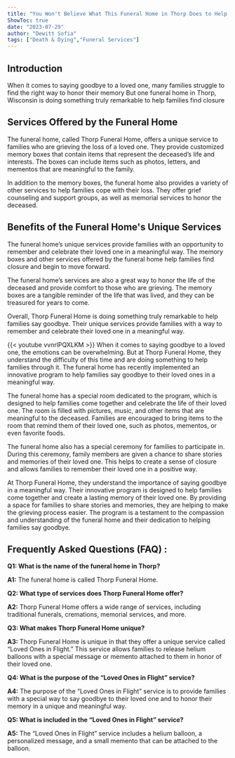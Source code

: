 ```yaml
---
title: "You Won't Believe What This Funeral Home in Thorp Does to Help Families Say Goodbye"
ShowToc: true 
date: "2023-07-29"
author: "Dewitt Sofia" 
tags: ["Death & Dying","Funeral Services"]
---
```

## Introduction 

When it comes to saying goodbye to a loved one, many families struggle to find the right way to honor their memory But one funeral home in Thorp, Wisconsin is doing something truly remarkable to help families find closure 

## Services Offered by the Funeral Home

The funeral home, called Thorp Funeral Home, offers a unique service to families who are grieving the loss of a loved one. They provide customized memory boxes that contain items that represent the deceased’s life and interests. The boxes can include items such as photos, letters, and mementos that are meaningful to the family.

In addition to the memory boxes, the funeral home also provides a variety of other services to help families cope with their loss. They offer grief counseling and support groups, as well as memorial services to honor the deceased. 

## Benefits of the Funeral Home's Unique Services

The funeral home’s unique services provide families with an opportunity to remember and celebrate their loved one in a meaningful way. The memory boxes and other services offered by the funeral home help families find closure and begin to move forward. 

The funeral home’s services are also a great way to honor the life of the deceased and provide comfort to those who are grieving. The memory boxes are a tangible reminder of the life that was lived, and they can be treasured for years to come. 

Overall, Thorp Funeral Home is doing something truly remarkable to help families say goodbye. Their unique services provide families with a way to remember and celebrate their loved one in a meaningful way.

{{< youtube vvnrlPQXLKM >}} 
When it comes to saying goodbye to a loved one, the emotions can be overwhelming. But at Thorp Funeral Home, they understand the difficulty of this time and are doing something to help families through it. The funeral home has recently implemented an innovative program to help families say goodbye to their loved ones in a meaningful way.

The funeral home has a special room dedicated to the program, which is designed to help families come together and celebrate the life of their loved one. The room is filled with pictures, music, and other items that are meaningful to the deceased. Families are encouraged to bring items to the room that remind them of their loved one, such as photos, mementos, or even favorite foods.

The funeral home also has a special ceremony for families to participate in. During this ceremony, family members are given a chance to share stories and memories of their loved one. This helps to create a sense of closure and allows families to remember their loved one in a positive way.

At Thorp Funeral Home, they understand the importance of saying goodbye in a meaningful way. Their innovative program is designed to help families come together and create a lasting memory of their loved one. By providing a space for families to share stories and memories, they are helping to make the grieving process easier. The program is a testament to the compassion and understanding of the funeral home and their dedication to helping families say goodbye.

## Frequently Asked Questions (FAQ) :
**Q1: What is the name of the funeral home in Thorp?**

**A1:** The funeral home is called Thorp Funeral Home. 

**Q2: What type of services does Thorp Funeral Home offer?**

**A2:** Thorp Funeral Home offers a wide range of services, including traditional funerals, cremations, memorial services, and more. 

**Q3: What makes Thorp Funeral Home unique?**

**A3:** Thorp Funeral Home is unique in that they offer a unique service called “Loved Ones in Flight.” This service allows families to release helium balloons with a special message or memento attached to them in honor of their loved one. 

**Q4: What is the purpose of the “Loved Ones in Flight” service?**

**A4:** The purpose of the “Loved Ones in Flight” service is to provide families with a special way to say goodbye to their loved one and to honor their memory in a unique and meaningful way. 

**Q5: What is included in the “Loved Ones in Flight” service?**

**A5:** The “Loved Ones in Flight” service includes a helium balloon, a personalized message, and a small memento that can be attached to the balloon.



